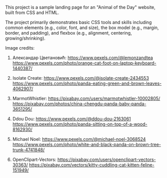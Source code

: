This project is a sample landing page for an "Animal of the Day" website, built from CSS and HTML.

The project primarily demonstrates basic CSS tools and skills including common elements (e.g., color, font, and size), the box model (e.g., margin, border, and padding), and flexbox (e.g., alignment, centering, growing/shrinking).

Image credits:

1) Александар Цветановић: https://www.pexels.com/@lemonzandtea
https://www.pexels.com/photo/orange-cat-foot-on-laptop-keyboard-1440387/

2) Isolate Create: https://www.pexels.com/@isolate-create-2434553
https://www.pexels.com/photo/panda-eating-green-and-brown-leaves-4062907/

3) MarmotWhistler: https://pixabay.com/users/marmotwhistler-10002805/
https://pixabay.com/photos/china-chengdu-panda-baby-panda-3651295/

4) Ddou Dou: https://www.pexels.com/@ddou-dou-2163061
https://www.pexels.com/photo/panda-sitting-on-top-of-a-wood-8162930/

5) Michael Noel: https://www.pexels.com/@michael-noel-3068524
https://www.pexels.com/photo/white-and-black-panda-on-brown-tree-trunk-4741848/

6) OpenClipart-Vectors: https://pixabay.com/users/openclipart-vectors-30363/
https://pixabay.com/vectors/kitty-cuddling-cat-kitten-feline-151949/
